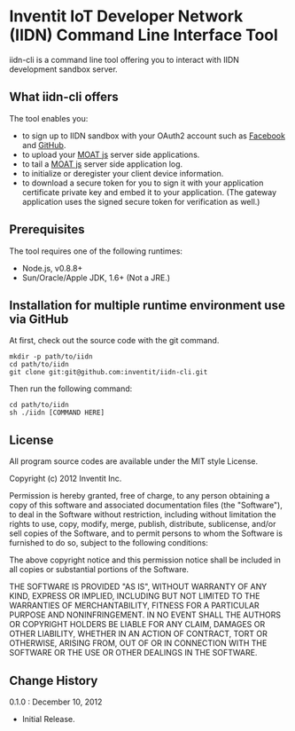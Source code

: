 Inventit IoT Developer Network (IIDN) Command Line Interface Tool
===
iidn-cli is a command line tool offering you to interact with IIDN development sandbox server.

## What iidn-cli offers
The tool enables you:

* to sign up to IIDN sandbox with your OAuth2 account such as [Facebook](http://www.facebook.com/) and [GitHub](https://github.com).
* to upload your [MOAT js](http://dev.yourinventit.com/guides/moat-iot/moat-js) server side applications.
* to tail a [MOAT js](http://dev.yourinventit.com/guides/moat-iot/moat-js) server side application log.
* to initialize or deregister your client device information.
* to download a secure token for you to sign it with your application certificate private key and embed it to your application.
  (The gateway application uses the signed secure token for verification as well.)

## Prerequisites
The tool requires one of the following runtimes:

* Node.js, v0.8.8+
* Sun/Oracle/Apple JDK, 1.6+ (Not a JRE.)

## Installation for multiple runtime environment use via GitHub

At first, check out the source code with the git command.

	mkdir -p path/to/iidn
	cd path/to/iidn
	git clone git:git@github.com:inventit/iidn-cli.git

Then run the following command:

	cd path/to/iidn
	sh ./iidn [COMMAND HERE]

## License

All program source codes are available under the MIT style License.

Copyright (c) 2012 Inventit Inc.

Permission is hereby granted, free of charge, to any person obtaining a copy of this software and associated documentation files (the "Software"), to deal in the Software without restriction, including without limitation the rights to use, copy, modify, merge, publish, distribute, sublicense, and/or sell copies of the Software, and to permit persons to whom the Software is furnished to do so, subject to the following conditions:

The above copyright notice and this permission notice shall be included in all copies or substantial portions of the Software.

THE SOFTWARE IS PROVIDED "AS IS", WITHOUT WARRANTY OF ANY KIND, EXPRESS OR IMPLIED, INCLUDING BUT NOT LIMITED TO THE WARRANTIES OF MERCHANTABILITY, FITNESS FOR A PARTICULAR PURPOSE AND NONINFRINGEMENT. IN NO EVENT SHALL THE AUTHORS OR COPYRIGHT HOLDERS BE LIABLE FOR ANY CLAIM, DAMAGES OR OTHER LIABILITY, WHETHER IN AN ACTION OF CONTRACT, TORT OR OTHERWISE, ARISING FROM, OUT OF OR IN CONNECTION WITH THE SOFTWARE OR THE USE OR OTHER DEALINGS IN THE SOFTWARE.

## Change History

0.1.0 : December 10, 2012  
* Initial Release.
